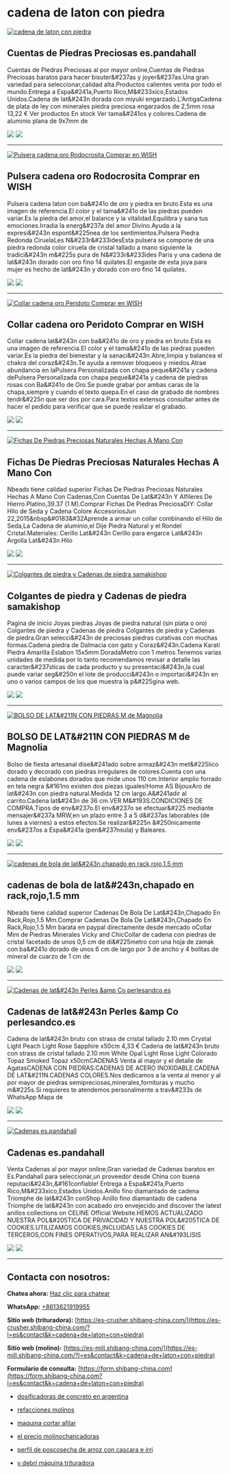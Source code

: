 # cadena de laton con piedra

<a href="https://swt.shibang-china.com/?l=es&img&k=cadena+de+laton+con+piedra" target="_blank">![cadena de laton con piedra](http://static.shibang-china.com/all-800x300/512.jpg)</a>

## Cuentas de Piedras Preciosas es.pandahall
Cuentas de Piedras Preciosas al por mayor online,Cuentas de Piedras Preciosas baratos para hacer bisuter&#237as y joyer&#237as.Una gran variedad para seleccionar,calidad alta.Productos calientes venta por todo el mundo.Entrega a Espa&#241a,Puerto Rico,M&#233xico,Estados Unidos.Cadena de lat&#243n dorada con miyuki engarzado.L'AntigaCadena de plata de ley con minerales piedra preciosa engarzados de 2,5mm rosa 13,22 € Ver productos En stock Ver tama&#241os y colores.Cadena de aluminio plana de 9x7mm de


<a href="https://whatsapp.shibangsoft.com/WhatsApp.php" target="_blank" title="WhatsApp">![](http://static.shibang-china.com/icon/whatsapp.png)</a> <a href="https://swt.shibang-china.com/?l=es&icon&k=cadena+de+laton+con+piedra" target="_blank">![](http://static.shibang-china.com/icon/chat-es.png)</a>

---

<a href="https://swt.shibang-china.com/?l=es&img&k=cadena+de+laton+con+piedra" target="_blank">![Pulsera cadena oro Rodocrosita Comprar en WISH](http://static.shibang-china.com/all-800x300/1312.jpg)</a>

## Pulsera cadena oro Rodocrosita Comprar en WISH
Pulsera cadena laton con ba&#241o de oro y piedra en bruto.Esta es una imagen de referencia.El color y el tama&#241o de las piedras pueden variar.Es la piedra del amor,el balance y la vitalidad.Equilibra y sana tus emociones.Irradia la energ&#237a del amor Divino.Ayuda a la expresi&#243n espont&#225nea de los sentimientos.Pulsera Piedra Redonda CiruelaLes N&#233r&#233idesEsta pulsera se compone de una piedra redonda color ciruela de cristal tallado a mano siguiente la tradici&#243n m&#225s pura de N&#233r&#233ides Paris y una cadena de lat&#243n dorado con oro fino 14 quilates.El engaste de esta joya para mujer es hecho de lat&#243n y dorado con oro fino 14 quilates.


<a href="https://whatsapp.shibangsoft.com/WhatsApp.php" target="_blank" title="WhatsApp">![](http://static.shibang-china.com/icon/whatsapp.png)</a> <a href="https://swt.shibang-china.com/?l=es&icon&k=cadena+de+laton+con+piedra" target="_blank">![](http://static.shibang-china.com/icon/chat-es.png)</a>

---

<a href="https://swt.shibang-china.com/?l=es&img&k=cadena+de+laton+con+piedra" target="_blank">![Collar cadena oro Peridoto Comprar en WISH](http://static.shibang-china.com/all-800x300/1466.jpg)</a>

## Collar cadena oro Peridoto Comprar en WISH
Collar cadena lat&#243n con ba&#241o de oro y piedra en bruto.Esta es una imagen de referencia.El color y el tama&#241o de las piedras pueden variar.Es la piedra del bienestar y la sanaci&#243n.Abre,limpia y balancea el chakra del coraz&#243n.Te ayuda a remover bloqueos y miedos.Atrae abundancia en laPulsera Personalizada con chapa peque&#241a y cadena dePulsera Personalizada con chapa peque&#241a y cadena de piedras rosas con Ba&#241o de Oro.Se puede grabar por ambas caras de la chapa,siempre y cuando el texto quepa.En el caso de grabado de nombres tendr&#225n que ser dos por cara.Para textos extensos consultar antes de hacer el pedido para verificar que se puede realizar el grabado.


<a href="https://whatsapp.shibangsoft.com/WhatsApp.php" target="_blank" title="WhatsApp">![](http://static.shibang-china.com/icon/whatsapp.png)</a> <a href="https://swt.shibang-china.com/?l=es&icon&k=cadena+de+laton+con+piedra" target="_blank">![](http://static.shibang-china.com/icon/chat-es.png)</a>

---

<a href="https://swt.shibang-china.com/?l=es&img&k=cadena+de+laton+con+piedra" target="_blank">![Fichas De Piedras Preciosas Naturales Hechas A Mano Con](http://static.shibang-china.com/all-800x300/744.jpg)</a>

## Fichas De Piedras Preciosas Naturales Hechas A Mano Con
Nbeads tiene calidad superior Fichas De Piedras Preciosas Naturales Hechas A Mano Con Cadenas,Con Cuentas De Lat&#243n Y Alfileres De Hierro.Platino,39.37 (1 M).Comprar Fichas De Piedras PreciosaDIY: Collar Hilo de Seda y Cadena Colore AccesoriosJun 22,2015&nbsp&#0183&#32Aprende a armar un collar combinando el Hilo de Seda,La Cadena de aluminio,el Dije Piedra Natural y el Rondel Cristal.Materiales: Cerillo Lat&#243n Cerillo para engarce Lat&#243n Argolla Lat&#243n Hilo


<a href="https://whatsapp.shibangsoft.com/WhatsApp.php" target="_blank" title="WhatsApp">![](http://static.shibang-china.com/icon/whatsapp.png)</a> <a href="https://swt.shibang-china.com/?l=es&icon&k=cadena+de+laton+con+piedra" target="_blank">![](http://static.shibang-china.com/icon/chat-es.png)</a>

---

<a href="https://swt.shibang-china.com/?l=es&img&k=cadena+de+laton+con+piedra" target="_blank">![Colgantes de piedra y Cadenas de piedra samakishop](http://static.shibang-china.com/all-800x300/867.jpg)</a>

## Colgantes de piedra y Cadenas de piedra samakishop
Pagina de inicio Joyas piedras Joyas de piedra natural (sin plata o oro) Colgantes de piedra y Cadenas de piedra Colgantes de piedra y Cadenas de piedra.Gran selecci&#243n de preciosas piedras curativas con muchas formas.Cadena piedra de Dalmacia con gato y Coraz&#243n.Cadena Karati Piedra Amarilla Eslabon 15x5mm DoradaMetro con 1 metros.Tenemos varias unidades de medida por lo tanto recomendamos revisar a detalle las caracter&#237sticas de cada producto y su presentaci&#243n,la cual puede variar seg&#250n el lote de producci&#243n o importaci&#243n en uno o varios campos de los que muestra la p&#225gina web.


<a href="https://whatsapp.shibangsoft.com/WhatsApp.php" target="_blank" title="WhatsApp">![](http://static.shibang-china.com/icon/whatsapp.png)</a> <a href="https://swt.shibang-china.com/?l=es&icon&k=cadena+de+laton+con+piedra" target="_blank">![](http://static.shibang-china.com/icon/chat-es.png)</a>

---

<a href="https://swt.shibang-china.com/?l=es&img&k=cadena+de+laton+con+piedra" target="_blank">![BOLSO DE LAT&#211N CON PIEDRAS M de Magnolia](http://static.shibang-china.com/all-800x300/461.jpg)</a>

## BOLSO DE LAT&#211N CON PIEDRAS M de Magnolia
Bolso de fiesta artesanal dise&#241ado sobre armaz&#243n met&#225lico dorado y decorado con piedras irregulares de colores.Cuenta con una cadena de eslabones dorados que mide unos 110 cm.Interior amplio forrado en tela negra &#161no existen dos piezas iguales!Home AS BijouxAro de lat&#243n con piedra natural.Medida 12 cm largo.A&#241adir al carrito.Cadena lat&#243n de 36 cm.VER M&#193S.CONDICIONES DE COMPRA.Tipos de env&#237o.El env&#237o se efectuar&#225 mediante mensajer&#237a MRW,en un plazo entre 3 a 5 d&#237as laborables (de lunes a viernes) a estos efectos.Se realizar&#225n &#250nicamente env&#237os a Espa&#241a (pen&#237nsula) y Baleares.


<a href="https://whatsapp.shibangsoft.com/WhatsApp.php" target="_blank" title="WhatsApp">![](http://static.shibang-china.com/icon/whatsapp.png)</a> <a href="https://swt.shibang-china.com/?l=es&icon&k=cadena+de+laton+con+piedra" target="_blank">![](http://static.shibang-china.com/icon/chat-es.png)</a>

---

<a href="https://swt.shibang-china.com/?l=es&img&k=cadena+de+laton+con+piedra" target="_blank">![cadenas de bola de lat&#243n,chapado en rack,rojo,1.5 mm](http://static.shibang-china.com/all-800x300/1495.jpg)</a>

## cadenas de bola de lat&#243n,chapado en rack,rojo,1.5 mm
Nbeads tiene calidad superior Cadenas De Bola De Lat&#243n,Chapado En Rack,Rojo,1.5 Mm.Comprar Cadenas De Bola De Lat&#243n,Chapado En Rack,Rojo,1.5 Mm barata en paypal directamente desde mercado oCollar Mini de Piedras Minerales Vicky and ChicCollar de cadena con piedras de cristal facetado de unos 0,5 cm de di&#225metro con una hoja de zamak con ba&#241o dorado de unos 6 cm de largo por 3 de ancho y 4 bolitas de mineral de cuarzo de 1 cm de


<a href="https://whatsapp.shibangsoft.com/WhatsApp.php" target="_blank" title="WhatsApp">![](http://static.shibang-china.com/icon/whatsapp.png)</a> <a href="https://swt.shibang-china.com/?l=es&icon&k=cadena+de+laton+con+piedra" target="_blank">![](http://static.shibang-china.com/icon/chat-es.png)</a>

---

<a href="https://swt.shibang-china.com/?l=es&img&k=cadena+de+laton+con+piedra" target="_blank">![Cadenas de lat&#243n Perles &amp Co perlesandco.es](http://static.shibang-china.com/all-800x300/1106.jpg)</a>

## Cadenas de lat&#243n Perles &amp Co perlesandco.es
Cadena de lat&#243n bruto con strass de cristal tallado 2.10 mm Crystal Light Peach Light Rose Sapphire x50cm 4,33 € Cadena de lat&#243n bruto con strass de cristal tallado 2.10 mm White Opal Light Rose Light Colorado Topaz Smoked Topaz x50cmCADENAS Venta al mayor y el detalle de AgatasCADENA CON PIEDRAS.CADENAS DE ACERO INOXIDABLE.CADENA DE LAT&#211N.CADENAS COLORES.Nos dedicamos a la venta al menor y al por mayor de piedras semipreciosas,minerales,fornituras y mucho m&#225s.Si requieres te atendemos personalmente a trav&#233s de WhatsApp Mapa de


<a href="https://whatsapp.shibangsoft.com/WhatsApp.php" target="_blank" title="WhatsApp">![](http://static.shibang-china.com/icon/whatsapp.png)</a> <a href="https://swt.shibang-china.com/?l=es&icon&k=cadena+de+laton+con+piedra" target="_blank">![](http://static.shibang-china.com/icon/chat-es.png)</a>

---

<a href="https://swt.shibang-china.com/?l=es&img&k=cadena+de+laton+con+piedra" target="_blank">![Cadenas es.pandahall](http://static.shibang-china.com/all-800x300/1160.jpg)</a>

## Cadenas es.pandahall
Venta Cadenas al por mayor online,Gran variedad de Cadenas baratos en Es.Pandahall para seleccionar,un proveedor desde China con buena reputaci&#243n,&#161confiable! Entrega a Espa&#241a,Puerto Rico,M&#233xico,Estados Unidos.Anillo fino diamantado de cadena Triomphe de lat&#243n conShop Anillo fino diamantado de cadena Triomphe de lat&#243n con acabado oro envejecido and discover the latest anillos collections on CELINE Official Website.HEMOS ACTUALIZADO NUESTRA POL&#205TICA DE PRIVACIDAD Y NUESTRA POL&#205TICA DE COOKIES.UTILIZAMOS COOKIES,INCLUIDAS LAS COOKIES DE TERCEROS,CON FINES OPERATIVOS,PARA REALIZAR AN&#193LISIS


<a href="https://whatsapp.shibangsoft.com/WhatsApp.php" target="_blank" title="WhatsApp">![](http://static.shibang-china.com/icon/whatsapp.png)</a> <a href="https://swt.shibang-china.com/?l=es&icon&k=cadena+de+laton+con+piedra" target="_blank">![](http://static.shibang-china.com/icon/chat-es.png)</a>

---
## Contacta con nosotros:

**Chatea ahora:** [Haz clic para chatear](https://swt.shibang-china.com?l=es&contact&k=cadena+de+laton+con+piedra)

**WhatsApp:**  [+8613621919955](https://whatsapp.shibangsoft.com/WhatsApp.php)

**Sitio web (trituradora):** [https://es-crusher.shibang-china.com/](https://es-crusher.shibang-china.com/?l=es&contact&k=cadena+de+laton+con+piedra)

**Sitio web (molino):** [https://es-mill.shibang-china.com/](https://es-mill.shibang-china.com/?l=es&contact&k=cadena+de+laton+con+piedra)

**Formulario de consulta:** [https://form.shibang-china.com](https://form.shibang-china.com?l=es&contact&k=cadena+de+laton+con+piedra)

* [dosificadoras de concreto en argentina](../95/dosificadoras%20de%20concreto%20en%20argentina.md)

* [refacciones molinos](../93/refacciones%20molinos.md)

* [maquina cortar afilar](../84/maquina%20cortar%20afilar.md)

* [el precio molinochancadoras](../91/el%20precio%20molinochancadoras.md)

* [perfil de poscosecha de arroz con cascara e irri](../88/perfil%20de%20poscosecha%20de%20arroz%20con%20cascara%20e%20irri.md)

* [y debri máquina trituradora](../86/y%20debri%20m%C3%A1quina%20trituradora.md)
